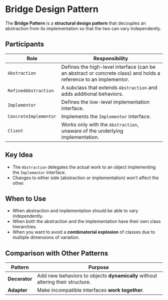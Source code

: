 # Bridge Design Pattern

The **Bridge Pattern** is a **structural design pattern** that decouples an abstraction from its implementation so that the two can vary independently.

## Participants

| Role                  | Responsibility                          |
|------------------------|-----------------------------------------|
| `Abstraction`          | Defines the high-level interface (can be an abstract or concrete class) and holds a reference to an implementor. |
| `RefinedAbstraction`   | A subclass that extends `Abstraction` and adds additional behaviors. |
| `Implementor`          | Defines the low-level implementation interface. |
| `ConcreteImplementor`  | Implements the `Implementor` interface. |
| `Client`               | Works only with the `Abstraction`, unaware of the underlying implementation. |

## Key Idea

- The `Abstraction` delegates the actual work to an object implementing the `Implementor` interface.
- Changes to either side (abstraction or implementation) won’t affect the other.

## When to Use

- When abstraction and implementation should be able to vary independently.
- When both the abstraction and the implementation have their own class hierarchies.
- When you want to avoid a **combinatorial explosion** of classes due to multiple dimensions of variation.

## Comparison with Other Patterns
| Pattern     | Purpose                                                                 |
|-------------|-------------------------------------------------------------------------|
| **Decorator** | Add new behaviors to objects **dynamically** without altering their structure. |
| **Adapter**   | Make incompatible interfaces **work together**.                          |
